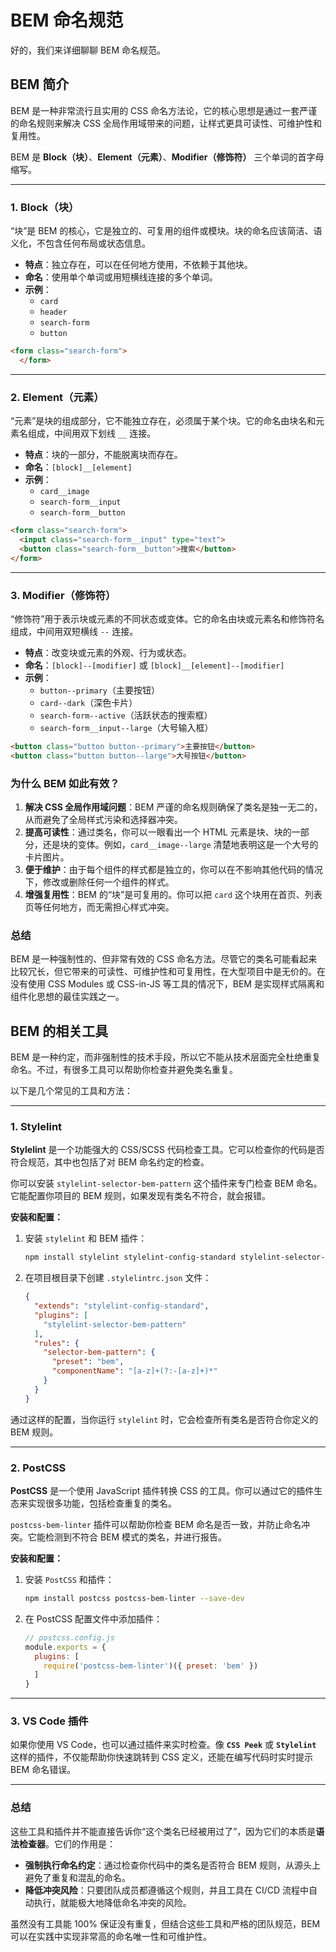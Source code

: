 # BEM 命名规范

好的，我们来详细聊聊 BEM 命名规范。

## BEM 简介

BEM 是一种非常流行且实用的 CSS 命名方法论，它的核心思想是通过一套严谨的命名规则来解决 CSS 全局作用域带来的问题，让样式更具可读性、可维护性和复用性。

BEM 是 **Block（块）**、**Element（元素）**、**Modifier（修饰符）** 三个单词的首字母缩写。

-----

### 1\. Block（块）

“块”是 BEM 的核心，它是独立的、可复用的组件或模块。块的命名应该简洁、语义化，不包含任何布局或状态信息。

* **特点**：独立存在，可以在任何地方使用，不依赖于其他块。
* **命名**：使用单个单词或用短横线连接的多个单词。
* **示例**：
  * `card`
  * `header`
  * `search-form`
  * `button`

<!-- end list -->

```html
<form class="search-form">
  </form>
```

-----

### 2\. Element（元素）

“元素”是块的组成部分，它不能独立存在，必须属于某个块。它的命名由块名和元素名组成，中间用双下划线 `__` 连接。

* **特点**：块的一部分，不能脱离块而存在。
* **命名**：`[block]__[element]`
* **示例**：
  * `card__image`
  * `search-form__input`
  * `search-form__button`

<!-- end list -->

```html
<form class="search-form">
  <input class="search-form__input" type="text">
  <button class="search-form__button">搜索</button>
</form>
```

-----

### 3\. Modifier（修饰符）

“修饰符”用于表示块或元素的不同状态或变体。它的命名由块或元素名和修饰符名组成，中间用双短横线 `--` 连接。

* **特点**：改变块或元素的外观、行为或状态。
* **命名**：`[block]--[modifier]` 或 `[block]__[element]--[modifier]`
* **示例**：
  * `button--primary`（主要按钮）
  * `card--dark`（深色卡片）
  * `search-form--active`（活跃状态的搜索框）
  * `search-form__input--large`（大号输入框）

<!-- end list -->

```html
<button class="button button--primary">主要按钮</button>
<button class="button button--large">大号按钮</button>
```

### 为什么 BEM 如此有效？

1. **解决 CSS 全局作用域问题**：BEM 严谨的命名规则确保了类名是独一无二的，从而避免了全局样式污染和选择器冲突。
2. **提高可读性**：通过类名，你可以一眼看出一个 HTML 元素是块、块的一部分，还是块的变体。例如，`card__image--large` 清楚地表明这是一个大号的卡片图片。
3. **便于维护**：由于每个组件的样式都是独立的，你可以在不影响其他代码的情况下，修改或删除任何一个组件的样式。
4. **增强复用性**：BEM 的“块”是可复用的。你可以把 `card` 这个块用在首页、列表页等任何地方，而无需担心样式冲突。

### 总结

BEM 是一种强制性的、但非常有效的 CSS 命名方法。尽管它的类名可能看起来比较冗长，但它带来的可读性、可维护性和可复用性，在大型项目中是无价的。在没有使用 CSS Modules 或 CSS-in-JS 等工具的情况下，BEM 是实现样式隔离和组件化思想的最佳实践之一。

## BEM 的相关工具

BEM 是一种约定，而非强制性的技术手段，所以它不能从技术层面完全杜绝重复命名。不过，有很多工具可以帮助你检查并避免类名重复。

以下是几个常见的工具和方法：

-----

### 1\. Stylelint

**Stylelint** 是一个功能强大的 CSS/SCSS 代码检查工具。它可以检查你的代码是否符合规范，其中也包括了对 BEM 命名约定的检查。

你可以安装 `stylelint-selector-bem-pattern` 这个插件来专门检查 BEM 命名。它能配置你项目的 BEM 规则，如果发现有类名不符合，就会报错。

**安装和配置：**

1. 安装 `stylelint` 和 BEM 插件：

    ```bash
    npm install stylelint stylelint-config-standard stylelint-selector-bem-pattern --save-dev
    ```

2. 在项目根目录下创建 `.stylelintrc.json` 文件：

    ```json
    {
      "extends": "stylelint-config-standard",
      "plugins": [
        "stylelint-selector-bem-pattern"
      ],
      "rules": {
        "selector-bem-pattern": {
          "preset": "bem",
          "componentName": "[a-z]+(?:-[a-z]+)*"
        }
      }
    }
    ```

通过这样的配置，当你运行 `stylelint` 时，它会检查所有类名是否符合你定义的 BEM 规则。

-----

### 2\. PostCSS

**PostCSS** 是一个使用 JavaScript 插件转换 CSS 的工具。你可以通过它的插件生态来实现很多功能，包括检查重复的类名。

`postcss-bem-linter` 插件可以帮助你检查 BEM 命名是否一致，并防止命名冲突。它能检测到不符合 BEM 模式的类名，并进行报告。

**安装和配置：**

1. 安装 `PostCSS` 和插件：

    ```bash
    npm install postcss postcss-bem-linter --save-dev
    ```

2. 在 PostCSS 配置文件中添加插件：

    ```javascript
    // postcss.config.js
    module.exports = {
      plugins: [
        require('postcss-bem-linter')({ preset: 'bem' })
      ]
    }
    ```

-----

### 3\. VS Code 插件

如果你使用 VS Code，也可以通过插件来实时检查。像 **`CSS Peek`** 或 **`Stylelint`** 这样的插件，不仅能帮助你快速跳转到 CSS 定义，还能在编写代码时实时提示 BEM 命名错误。

-----

### 总结

这些工具和插件并不能直接告诉你“这个类名已经被用过了”，因为它们的本质是**语法检查器**。它们的作用是：

* **强制执行命名约定**：通过检查你代码中的类名是否符合 BEM 规则，从源头上避免了重复和混乱的命名。
* **降低冲突风险**：只要团队成员都遵循这个规则，并且工具在 CI/CD 流程中自动执行，就能极大地降低命名冲突的风险。

虽然没有工具能 100% 保证没有重复，但结合这些工具和严格的团队规范，BEM 可以在实践中实现非常高的命名唯一性和可维护性。
